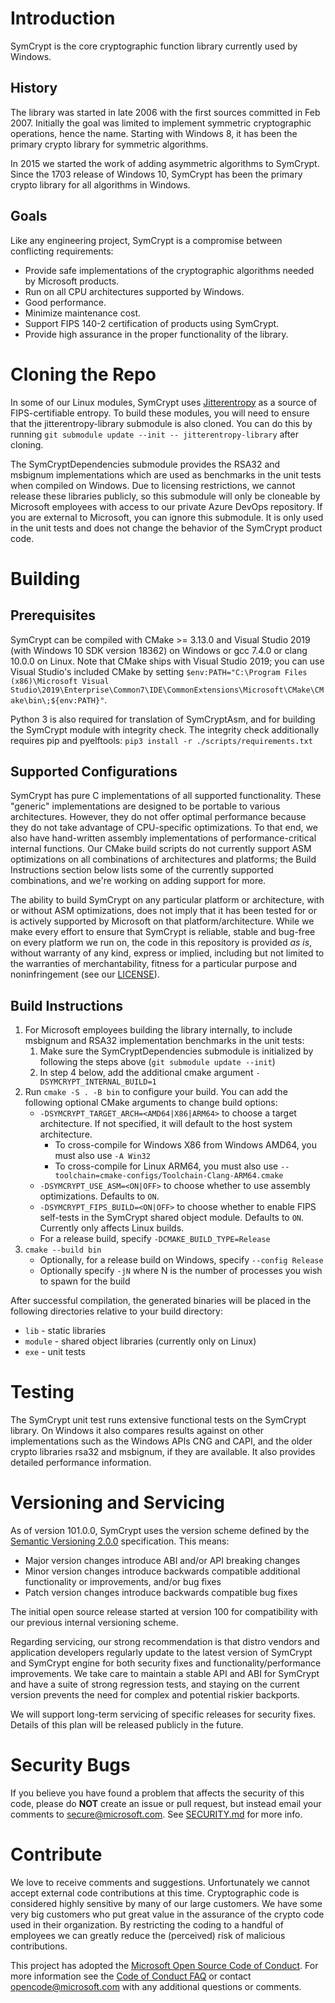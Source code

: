 # Introduction
SymCrypt is the core cryptographic function library currently used by Windows.

## History
The library was started in late 2006 with the first sources committed in Feb 2007.
Initially the goal was limited to implement symmetric cryptographic operations, hence the name.
Starting with Windows 8, it has been the primary crypto library for symmetric algorithms.

In 2015 we started the work of adding asymmetric algorithms to SymCrypt. Since the 1703 release of Windows 10,
SymCrypt has been the primary crypto library for all algorithms in Windows.

## Goals
Like any engineering project, SymCrypt is a compromise between conflicting requirements:
- Provide safe implementations of the cryptographic algorithms needed by Microsoft products.
- Run on all CPU architectures supported by Windows.
- Good performance.
- Minimize maintenance cost.
- Support FIPS 140-2 certification of products using SymCrypt.
- Provide high assurance in the proper functionality of the library.

# Cloning the Repo
In some of our Linux modules, SymCrypt uses [Jitterentropy](https://github.com/smuellerDD/jitterentropy-library)
as a source of FIPS-certifiable entropy. To build these modules, you will need to ensure that the
jitterentropy-library submodule is also cloned. You can do this by running
`git submodule update --init -- jitterentropy-library` after cloning.

The SymCryptDependencies submodule provides the RSA32 and msbignum implementations which are used as benchmarks
in the unit tests when compiled on Windows. Due to licensing restrictions, we cannot release these libraries
publicly, so this submodule will only be cloneable by Microsoft employees with access to our private
Azure DevOps repository. If you are external to Microsoft, you can ignore this submodule. It is only used in
the unit tests and does not change the behavior of the SymCrypt product code.

# Building
## Prerequisites
SymCrypt can be compiled with CMake >= 3.13.0 and Visual Studio 2019 (with Windows 10 SDK version 18362) on Windows
or gcc 7.4.0 or clang 10.0.0 on Linux. Note that CMake ships with Visual Studio 2019; you can use Visual Studio's
included CMake by setting `$env:PATH="C:\Program Files (x86)\Microsoft Visual Studio\2019\Enterprise\Common7\IDE\CommonExtensions\Microsoft\CMake\CMake\bin\;${env:PATH}"`.

Python 3 is also required for translation of SymCryptAsm, and for building the SymCrypt module with integrity check.
The integrity check additionally requires pip and pyelftools: `pip3 install -r ./scripts/requirements.txt`

## Supported Configurations
SymCrypt has pure C implementations of all supported functionality. These "generic" implementations are designed to
be portable to various architectures. However, they do not offer optimal performance because they do not take
advantage of CPU-specific optimizations. To that end, we also have hand-written assembly implementations of
performance-critical internal functions. Our CMake build scripts do not currently support ASM optimizations on all
combinations of architectures and platforms; the Build Instructions section below lists some of the currently supported
combinations, and we're working on adding support for more. 

The ability to build SymCrypt on any particular platform or architecture, with or without ASM optimizations, does not
imply that it has been tested for or is actively supported by Microsoft on that platform/architecture. While we make
every effort to ensure that SymCrypt is reliable, stable and bug-free on every platform we run on, the code in this
repository is provided *as is*, without warranty of any kind, express or implied, including but not limited to the
warranties of merchantability, fitness for a particular purpose and noninfringement (see our [LICENSE](./LICENSE)).

## Build Instructions
1. For Microsoft employees building the library internally, to include msbignum and RSA32 implementation benchmarks in the unit tests:
    1. Make sure the SymCryptDependencies submodule is initialized by following the steps above (`git submodule update --init`)
    1. In step 4 below, add the additional cmake argument `-DSYMCRYPT_INTERNAL_BUILD=1`
1. Run `cmake -S . -B bin` to configure your build. You can add the following optional CMake arguments to change build options:
    * `-DSYMCRYPT_TARGET_ARCH=<AMD64|X86|ARM64>` to choose a target architecture. If not specified, it will default to the host system architecture.
      * To cross-compile for Windows X86 from Windows AMD64, you must also use `-A Win32`
      * To cross-compile for Linux ARM64, you must also use `--toolchain=cmake-configs/Toolchain-Clang-ARM64.cmake`
    * `-DSYMCRYPT_USE_ASM=<ON|OFF>` to choose whether to use assembly optimizations. Defaults to `ON`. 
    * `-DSYMCRYPT_FIPS_BUILD=<ON|OFF>` to choose whether to enable FIPS self-tests in the SymCrypt shared object module. Defaults to `ON`. Currently only affects Linux builds.
    * For a release build, specify `-DCMAKE_BUILD_TYPE=Release`
1. `cmake --build bin`
    * Optionally, for a release build on Windows, specify `--config Release`
    * Optionally specify `-jN` where N is the number of processes you wish to spawn for the build

After successful compilation, the generated binaries will be placed in the following directories relative
to your build directory:
* `lib` - static libraries
* `module` - shared object libraries (currently only on Linux)
* `exe` - unit tests

# Testing
The SymCrypt unit test runs extensive functional tests on the SymCrypt library. On Windows it also compares results
against on other implementations such as the Windows APIs CNG and CAPI, and the older crypto libraries rsa32 and
msbignum, if they are available. It also provides detailed performance information.

# Versioning and Servicing
As of version 101.0.0, SymCrypt uses the version scheme defined by the
[Semantic Versioning 2.0.0](https://semver.org/spec/v2.0.0.html) specification. This means:

- Major version changes introduce ABI and/or API breaking changes
- Minor version changes introduce backwards compatible additional functionality or improvements, and/or bug fixes
- Patch version changes introduce backwards compatible bug fixes

The initial open source release started at version 100 for compatibility with our previous
internal versioning scheme.

Regarding servicing, our strong recommendation is that distro vendors and application developers regularly
update to the latest version of SymCrypt and SymCrypt engine for both security fixes and 
functionality/performance improvements. We take care to maintain a stable API and ABI for SymCrypt and have
a suite of strong regression tests, and staying on the current version prevents the need for complex
and potential riskier backports.

We will support long-term servicing of specific releases for security fixes. Details of this plan will be
released publicly in the future.

# Security Bugs
If you believe you have found a problem that affects the security of this code, please do **NOT** create an issue
or pull request, but instead email your comments to secure@microsoft.com. See [SECURITY.md](SECURITY.md) for more info.

# Contribute
We love to receive comments and suggestions. Unfortunately we cannot accept external code contributions at this time.
Cryptographic code is considered highly sensitive by many of our large customers.
We have some very big customers who put great value in the assurance of the crypto code used in their organization.
By restricting the coding to a handful of employees we can greatly reduce the (perceived) risk of malicious contributions.

This project has adopted the [Microsoft Open Source Code of Conduct](https://opensource.microsoft.com/codeofconduct/).
For more information see the [Code of Conduct FAQ](https://opensource.microsoft.com/codeofconduct/faq/) or
contact [opencode@microsoft.com](mailto:opencode@microsoft.com) with any additional questions or comments.


